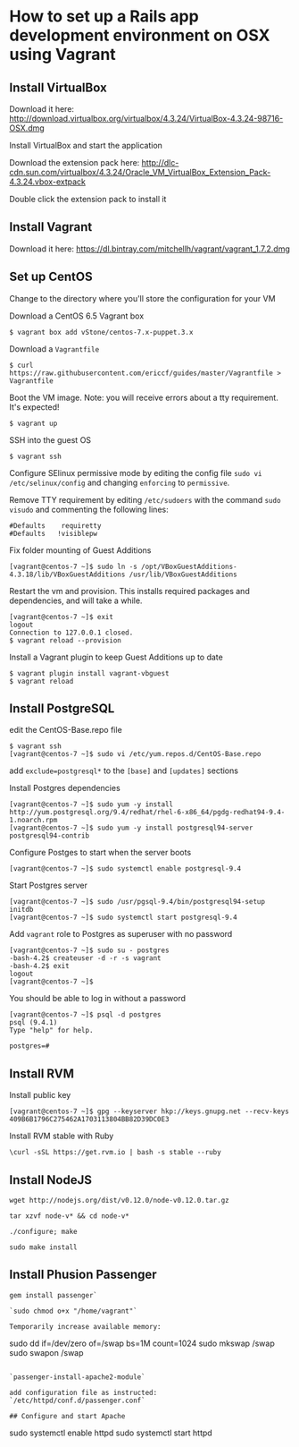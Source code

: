# How to set up a Rails app development environment on OSX using Vagrant

## Install VirtualBox

Download it here: http://download.virtualbox.org/virtualbox/4.3.24/VirtualBox-4.3.24-98716-OSX.dmg

Install VirtualBox and start the application

Download the extension pack here: http://dlc-cdn.sun.com/virtualbox/4.3.24/Oracle_VM_VirtualBox_Extension_Pack-4.3.24.vbox-extpack

Double click the extension pack to install it

## Install Vagrant

Download it here: https://dl.bintray.com/mitchellh/vagrant/vagrant_1.7.2.dmg

## Set up CentOS

Change to the directory where you'll store the configuration for your VM

Download a CentOS 6.5 Vagrant box

```
$ vagrant box add vStone/centos-7.x-puppet.3.x
```

Download a `Vagrantfile`

```
$ curl https://raw.githubusercontent.com/ericcf/guides/master/Vagrantfile > Vagrantfile
```

Boot the VM image. Note: you will receive errors about a tty requirement. It's expected!

```
$ vagrant up
```

SSH into the guest OS

```
$ vagrant ssh
```

Configure SElinux permissive mode by editing the config file `sudo vi /etc/selinux/config`
and changing `enforcing` to `permissive`.

Remove TTY requirement by editing `/etc/sudoers` with the command `sudo visudo` and commenting the following lines:

```
#Defaults    requiretty
#Defaults   !visiblepw
```

Fix folder mounting of Guest Additions

```
[vagrant@centos-7 ~]$ sudo ln -s /opt/VBoxGuestAdditions-4.3.18/lib/VBoxGuestAdditions /usr/lib/VBoxGuestAdditions
```

Restart the vm and provision. This installs required packages and dependencies, and will take a while.

```
[vagrant@centos-7 ~]$ exit
logout
Connection to 127.0.0.1 closed.
$ vagrant reload --provision
```

Install a Vagrant plugin to keep Guest Additions up to date

```
$ vagrant plugin install vagrant-vbguest
$ vagrant reload
```

## Install PostgreSQL

edit the CentOS-Base.repo file

```
$ vagrant ssh
[vagrant@centos-7 ~]$ sudo vi /etc/yum.repos.d/CentOS-Base.repo
```

add `exclude=postgresql*` to the `[base]` and `[updates]` sections

Install Postgres dependencies

```
[vagrant@centos-7 ~]$ sudo yum -y install http://yum.postgresql.org/9.4/redhat/rhel-6-x86_64/pgdg-redhat94-9.4-1.noarch.rpm
[vagrant@centos-7 ~]$ sudo yum -y install postgresql94-server postgresql94-contrib
```

Configure Postges to start when the server boots

```
[vagrant@centos-7 ~]$ sudo systemctl enable postgresql-9.4
```

Start Postgres server

```
[vagrant@centos-7 ~]$ sudo /usr/pgsql-9.4/bin/postgresql94-setup initdb
[vagrant@centos-7 ~]$ sudo systemctl start postgresql-9.4
```

Add `vagrant` role to Postgres as superuser with no password

```
[vagrant@centos-7 ~]$ sudo su - postgres
-bash-4.2$ createuser -d -r -s vagrant
-bash-4.2$ exit
logout
[vagrant@centos-7 ~]$
```

You should be able to log in without a password

```
[vagrant@centos-7 ~]$ psql -d postgres
psql (9.4.1)
Type "help" for help.

postgres=#
```

## Install RVM

Install public key

```
[vagrant@centos-7 ~]$ gpg --keyserver hkp://keys.gnupg.net --recv-keys 409B6B1796C275462A1703113804BB82D39DC0E3
```

Install RVM stable with Ruby

```
\curl -sSL https://get.rvm.io | bash -s stable --ruby
```

## Install NodeJS

`wget http://nodejs.org/dist/v0.12.0/node-v0.12.0.tar.gz`

`tar xzvf node-v* && cd node-v*`

`./configure; make`

`sudo make install`

## Install Phusion Passenger

```
gem install passenger`

`sudo chmod o+x "/home/vagrant"`

Temporarily increase available memory:

```
sudo dd if=/dev/zero of=/swap bs=1M count=1024
sudo mkswap /swap
sudo swapon /swap
```

`passenger-install-apache2-module`

add configuration file as instructed: `/etc/httpd/conf.d/passenger.conf`

## Configure and start Apache

```
sudo systemctl enable httpd
sudo systemctl start httpd
````
